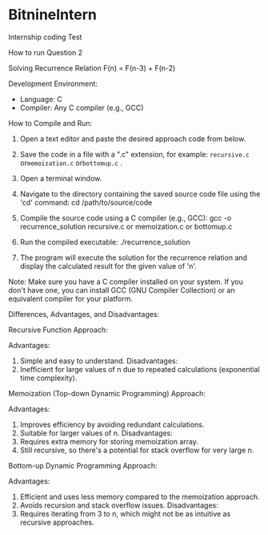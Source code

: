 # BitnineIntern
 Internship coding Test

How to run Question 2

Solving Recurrence Relation F(n) = F(n-3) + F(n-2)

Development Environment:
- Language: C
- Compiler: Any C compiler (e.g., GCC)

How to Compile and Run:
1. Open a text editor and paste the desired approach code from below.

2. Save the code in a file with a ".c" extension, for example: `recursive.c` or`memoization.c` or`bottomup.c` .

3. Open a terminal window.

4. Navigate to the directory containing the saved source code file using the 'cd' command: cd /path/to/source/code


5. Compile the source code using a C compiler (e.g., GCC):
gcc -o recurrence_solution recursive.c or memoization.c or bottomup.c 


6. Run the compiled executable:
./recurrence_solution


7. The program will execute the solution for the recurrence relation and display the calculated result for the given value of 'n'.

Note: Make sure you have a C compiler installed on your system. If you don't have one, you can install GCC (GNU Compiler Collection) or an equivalent compiler for your platform.


Differences, Advantages, and Disadvantages:

Recursive Function Approach:

Advantages: 
1. Simple and easy to understand.
Disadvantages: 
1. Inefficient for large values of n due to repeated calculations (exponential time complexity).

Memoization (Top-down Dynamic Programming) Approach:

Advantages: 
1. Improves efficiency by avoiding redundant calculations. 
2. Suitable for larger values of n.
Disadvantages: 
1. Requires extra memory for storing memoization array. 
2. Still recursive, so there's a potential for stack overflow for very large n.

Bottom-up Dynamic Programming Approach:

Advantages: 
1. Efficient and uses less memory compared to the memoization approach. 
2. Avoids recursion and stack overflow issues.
Disadvantages: 
1. Requires iterating from 3 to n, which might not be as intuitive as recursive approaches.




